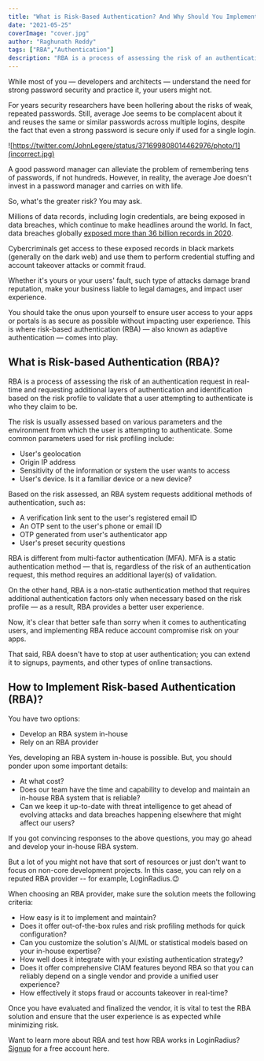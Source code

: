 ```yaml
---
title: "What is Risk-Based Authentication? And Why Should You Implement It?"
date: "2021-05-25"
coverImage: "cover.jpg"
author: "Raghunath Reddy"
tags: ["RBA","Authentication"]
description: "RBA is a process of assessing the risk of an authentication request in real-time and requesting additional layers of authentication and identification based on the risk profile to validate that a user attempting to authenticate is who they claim to be."
---
```


While most of you — developers and architects — understand the need for strong password security and practice it, your users might not. 

For years security researchers have been hollering about the risks of weak, repeated passwords. Still, average Joe seems to be complacent about it and reuses the same or similar passwords across multiple logins, despite the fact that even a strong password is secure only if used for a single login.

![https://twitter.com/JohnLegere/status/371699808014462976/photo/1](incorrect.jpg)

A good password manager can alleviate the problem of remembering tens of passwords, if not hundreds. However, in reality, the average Joe doesn't invest in a password manager and carries on with life. 

So, what's the greater risk? You may ask.

Millions of data records, including login credentials, are being exposed in data breaches, which continue to make headlines around the world. In fact, data breaches globally [exposed more than 36 billion records in 2020](https://www.securitymagazine.com/articles/94076-the-top-10-data-breaches-of-2020).

Cybercriminals get access to these exposed records in black markets (generally on the dark web) and use them to perform credential stuffing and account takeover attacks or commit fraud. 

Whether it's yours or your users' fault, such type of attacks damage brand reputation, make your business liable to legal damages, and impact user experience. 

You should take the onus upon yourself to ensure user access to your apps or portals is as secure as possible without impacting user experience. This is where risk-based authentication (RBA) — also known as adaptive authentication — comes into play.  

## What is Risk-based Authentication (RBA)?

RBA is a process of assessing the risk of an authentication request in real-time and requesting additional layers of authentication and identification based on the risk profile to validate that a user attempting to authenticate is who they claim to be. 

The risk is usually assessed based on various parameters and the environment from which the user is attempting to authenticate. Some common parameters used for risk profiling include:

 - User's geolocation
 - Origin IP address 
 - Sensitivity of the information or system the user wants to access
 - User's device. Is it a familiar device or a new device?

Based on the risk assessed, an RBA system requests additional methods of authentication, such as:

- A verification link sent to the user's registered email ID
- An OTP sent to the user's phone or email ID 
- OTP generated from user's authenticator app
- User's preset security questions

RBA is different from multi-factor authentication (MFA). MFA is a static authentication method — that is, regardless of the risk of an authentication request, this method requires an additional layer(s) of validation. 

On the other hand, RBA is a non-static authentication method that requires additional authentication factors only when necessary based on the risk profile — as a result, RBA provides a better user experience. 

Now, it's clear that better safe than sorry when it comes to authenticating users, and implementing RBA reduce account compromise risk on your apps. 

That said, RBA doesn't have to stop at user authentication; you can extend it to signups, payments, and other types of online transactions.

## How to Implement Risk-based Authentication (RBA)?

You have two options:

 - Develop an RBA system in-house
 - Rely on an RBA provider 
 
Yes, developing an RBA system in-house is possible. But, you should ponder upon some important details: 

 - At what cost? 
 - Does our team have the time and capability to develop and maintain an in-house RBA system that is reliable?
 - Can we keep it up-to-date with threat intelligence to get ahead of evolving attacks and data breaches happening elsewhere that might affect our users?

If you got convincing responses to the above questions, you may go ahead and develop your in-house RBA system. 

But a lot of you might not have that sort of resources or just don't want to focus on non-core development projects. In this case, you can rely on a reputed RBA provider -- for example, LoginRadius.😉

When choosing an RBA provider, make sure the solution meets the following criteria:

 - How easy is it to implement and maintain?
 - Does it offer out-of-the-box rules and risk profiling methods for quick configuration?
 - Can you customize the solution's AI/ML or statistical models based on your in-house expertise?
 - How well does it integrate with your existing authentication strategy?
 - Does it offer comprehensive CIAM features beyond RBA so that you can reliably depend on a single vendor and provide a unified user experience?
 - How effectively it stops fraud or accounts takeover in real-time?

Once you have evaluated and finalized the vendor, it is vital to test the RBA solution and ensure that the user experience is as expected while minimizing risk.

Want to learn more about RBA and test how RBA works in LoginRadius? [Signup](https://accounts.loginradius.com/auth.aspx?action=register&return_url=https://dashboard.loginradius.com/login) for a free account here.